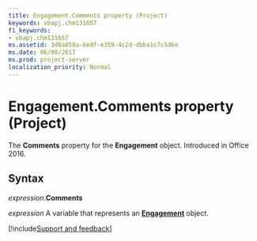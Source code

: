 ```yaml
---
title: Engagement.Comments property (Project)
keywords: vbapj.chm131657
f1_keywords:
- vbapj.chm131657
ms.assetid: 3d0a850a-6edf-e359-4c2d-dbba1c7c5d6e
ms.date: 06/08/2017
ms.prod: project-server
localization_priority: Normal
---
```



# Engagement.Comments property (Project)

The **Comments** property for the **Engagement** object. Introduced in Office 2016.


## Syntax

_expression_.**Comments**

_expression_ A variable that represents an **[Engagement](Project.engagement.md)** object.




[!include[Support and feedback](~/includes/feedback-boilerplate.md)]